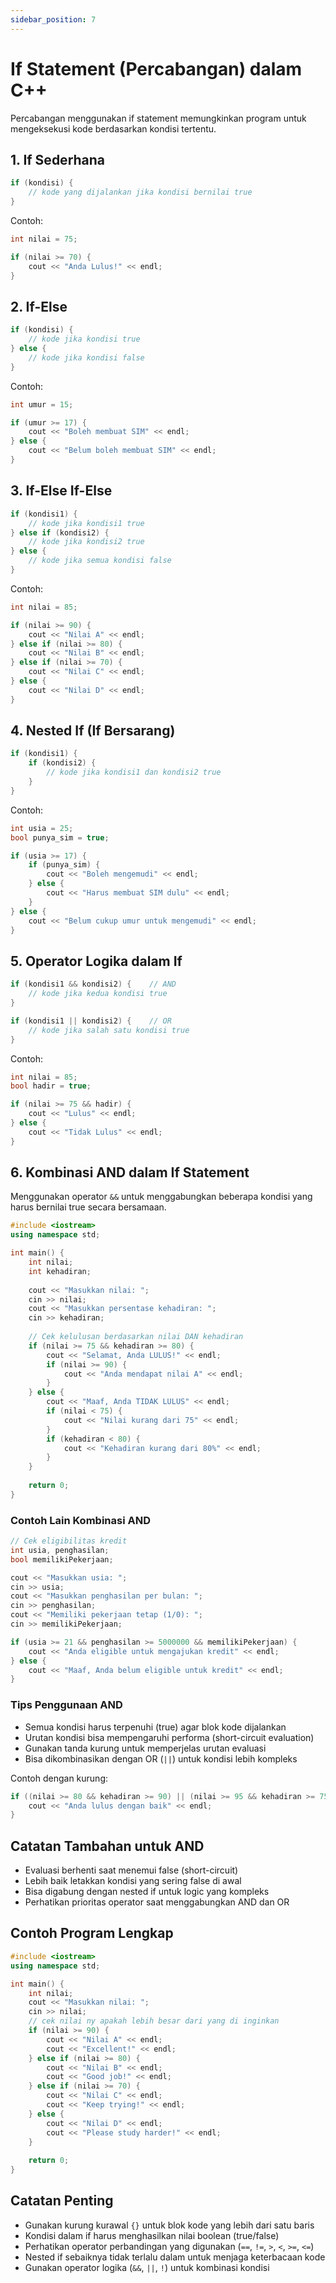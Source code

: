```yaml
---
sidebar_position: 7
---
```


# If Statement (Percabangan) dalam C++

Percabangan menggunakan if statement memungkinkan program untuk mengeksekusi kode berdasarkan kondisi tertentu.

## 1. If Sederhana

```cpp
if (kondisi) {
    // kode yang dijalankan jika kondisi bernilai true
}
```

Contoh:
```cpp
int nilai = 75;

if (nilai >= 70) {
    cout << "Anda Lulus!" << endl;
}
```

## 2. If-Else

```cpp
if (kondisi) {
    // kode jika kondisi true
} else {
    // kode jika kondisi false
}
```

Contoh:
```cpp
int umur = 15;

if (umur >= 17) {
    cout << "Boleh membuat SIM" << endl;
} else {
    cout << "Belum boleh membuat SIM" << endl;
}
```

## 3. If-Else If-Else

```cpp
if (kondisi1) {
    // kode jika kondisi1 true
} else if (kondisi2) {
    // kode jika kondisi2 true
} else {
    // kode jika semua kondisi false
}
```

Contoh:
```cpp
int nilai = 85;

if (nilai >= 90) {
    cout << "Nilai A" << endl;
} else if (nilai >= 80) {
    cout << "Nilai B" << endl;
} else if (nilai >= 70) {
    cout << "Nilai C" << endl;
} else {
    cout << "Nilai D" << endl;
}
```

## 4. Nested If (If Bersarang)

```cpp
if (kondisi1) {
    if (kondisi2) {
        // kode jika kondisi1 dan kondisi2 true
    }
}
```

Contoh:
```cpp
int usia = 25;
bool punya_sim = true;

if (usia >= 17) {
    if (punya_sim) {
        cout << "Boleh mengemudi" << endl;
    } else {
        cout << "Harus membuat SIM dulu" << endl;
    }
} else {
    cout << "Belum cukup umur untuk mengemudi" << endl;
}
```

## 5. Operator Logika dalam If

```cpp
if (kondisi1 && kondisi2) {    // AND
    // kode jika kedua kondisi true
}

if (kondisi1 || kondisi2) {    // OR
    // kode jika salah satu kondisi true
}
```

Contoh:
```cpp
int nilai = 85;
bool hadir = true;

if (nilai >= 75 && hadir) {
    cout << "Lulus" << endl;
} else {
    cout << "Tidak Lulus" << endl;
}
```

## 6. Kombinasi AND dalam If Statement

Menggunakan operator `&&` untuk menggabungkan beberapa kondisi yang harus bernilai true secara bersamaan.

```cpp
#include <iostream>
using namespace std;

int main() {
    int nilai;
    int kehadiran;
    
    cout << "Masukkan nilai: ";
    cin >> nilai;
    cout << "Masukkan persentase kehadiran: ";
    cin >> kehadiran;
    
    // Cek kelulusan berdasarkan nilai DAN kehadiran
    if (nilai >= 75 && kehadiran >= 80) {
        cout << "Selamat, Anda LULUS!" << endl;
        if (nilai >= 90) {
            cout << "Anda mendapat nilai A" << endl;
        }
    } else {
        cout << "Maaf, Anda TIDAK LULUS" << endl;
        if (nilai < 75) {
            cout << "Nilai kurang dari 75" << endl;
        }
        if (kehadiran < 80) {
            cout << "Kehadiran kurang dari 80%" << endl;
        }
    }
    
    return 0;
}
```

### Contoh Lain Kombinasi AND

```cpp
// Cek eligibilitas kredit
int usia, penghasilan;
bool memilikiPekerjaan;

cout << "Masukkan usia: ";
cin >> usia;
cout << "Masukkan penghasilan per bulan: ";
cin >> penghasilan;
cout << "Memiliki pekerjaan tetap (1/0): ";
cin >> memilikiPekerjaan;

if (usia >= 21 && penghasilan >= 5000000 && memilikiPekerjaan) {
    cout << "Anda eligible untuk mengajukan kredit" << endl;
} else {
    cout << "Maaf, Anda belum eligible untuk kredit" << endl;
}
```

### Tips Penggunaan AND

- Semua kondisi harus terpenuhi (true) agar blok kode dijalankan
- Urutan kondisi bisa mempengaruhi performa (short-circuit evaluation)
- Gunakan tanda kurung untuk memperjelas urutan evaluasi
- Bisa dikombinasikan dengan OR (`||`) untuk kondisi lebih kompleks

Contoh dengan kurung:
```cpp
if ((nilai >= 80 && kehadiran >= 90) || (nilai >= 95 && kehadiran >= 75)) {
    cout << "Anda lulus dengan baik" << endl;
}
```

## Catatan Tambahan untuk AND

- Evaluasi berhenti saat menemui false (short-circuit)
- Lebih baik letakkan kondisi yang sering false di awal
- Bisa digabung dengan nested if untuk logic yang kompleks
- Perhatikan prioritas operator saat menggabungkan AND dan OR

## Contoh Program Lengkap

```cpp
#include <iostream>
using namespace std;

int main() {
    int nilai;
    cout << "Masukkan nilai: ";
    cin >> nilai;
    // cek nilai ny apakah lebih besar dari yang di inginkan
    if (nilai >= 90) {
        cout << "Nilai A" << endl;
        cout << "Excellent!" << endl;
    } else if (nilai >= 80) {
        cout << "Nilai B" << endl;
        cout << "Good job!" << endl;
    } else if (nilai >= 70) {
        cout << "Nilai C" << endl;
        cout << "Keep trying!" << endl;
    } else {
        cout << "Nilai D" << endl;
        cout << "Please study harder!" << endl;
    }
    
    return 0;
}
```

## Catatan Penting

- Gunakan kurung kurawal `{}` untuk blok kode yang lebih dari satu baris
- Kondisi dalam if harus menghasilkan nilai boolean (true/false)
- Perhatikan operator perbandingan yang digunakan (`==`, `!=`, `>`, `<`, `>=`, `<=`)
- Nested if sebaiknya tidak terlalu dalam untuk menjaga keterbacaan kode
- Gunakan operator logika (`&&`, `||`, `!`) untuk kombinasi kondisi
